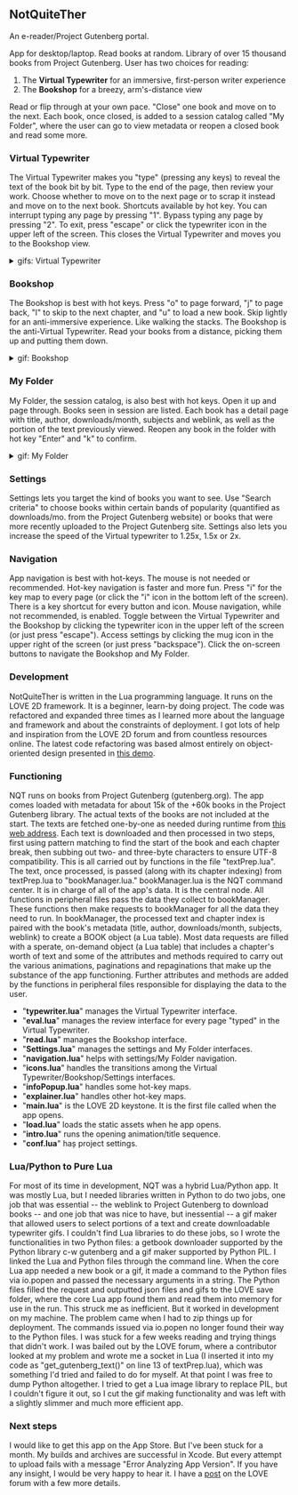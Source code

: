## NotQuiteTher
An e-reader/Project Gutenberg portal.

App for desktop/laptop. Read books at random. Library of over 15 thousand books from Project Gutenberg. User has two choices for reading:

1. The **Virtual Typewriter** for an immersive, first-person writer experience
2. The **Bookshop** for a breezy, arm's-distance view

Read or flip through at your own pace. "Close" one book and move on to the next. Each book, once closed, is added to a session catalog called "My Folder", where the user can go to view metadata or reopen a closed book and read some more.

### Virtual Typewriter
The Virtual Typewriter makes you "type" (pressing any keys) to reveal the text of the book bit by bit. Type to the end of the page, then review your work. Choose whether to move on to the next page or to scrap it instead and move on to the next book. Shortcuts available by hot key. You can interrupt typing any page by pressing "1". Bypass typing any page by pressing "2". To exit, press "escape" or click the typewriter icon in the upper left of the screen. This closes the Virtual Typewriter and moves you to the Bookshop view.
<details>
  <summary>gifs: Virtual Typewriter</summary>
  
  ![virtual typewriter](/assets/virtual_typewriter.gif)
  ![page review](/assets/page_review.gif)
  
 </details>

### Bookshop
The Bookshop is best with hot keys. Press "o" to page forward, "j" to page back, "l" to skip to the next chapter, and "u" to load a new book. Skip lightly for an anti-immersive experience. Like walking the stacks. The Bookshop is the anti-Virtual Typewriter. Read your books from a distance, picking them up and putting them down.
<details>
  <summary>gif: Bookshop</summary>
  
  ![bookshop](/assets/bookshop.gif)
  
 </details>

### My Folder
My Folder, the session catalog, is also best with hot keys. Open it up and page through. Books seen in session are listed. Each book has a detail page with title, author, downloads/month, subjects and weblink, as well as the portion of the text previously viewed. Reopen any book in the folder with hot key "Enter" and "k" to confirm.
<details>
  <summary>gif: My Folder</summary>
  
  ![bookshop](/assets/settings.gif)
  
 </details>

### Settings
Settings lets you target the kind of books you want to see. Use "Search criteria" to choose books within certain bands of popularity (quantified as downloads/mo. from the Project Gutenberg website) or books that were more recently uploaded to the Project Gutenberg site. Settings also lets you increase the speed of the Virtual typewriter to 1.25x, 1.5x or 2x.

### Navigation
App navigation is best with hot-keys. The mouse is not needed or recommended. Hot-key navigation is faster and more fun. Press "i" for the key map to every page (or click the "i" icon in the bottom left of the screen). There is a key shortcut for every button and icon. Mouse navigation, while not recommended, is enabled. Toggle between the Virtual Typewriter and the Bookshop by clicking the typewriter icon in the upper left of the screen (or just press "escape"). Access settings by clicking the mug icon in the upper right of the screen (or just press "backspace"). Click the on-screen buttons to navigate the Bookshop and My Folder.

### Development
NotQuiteTher is written in the Lua programming language. It runs on the LOVE 2D framework. It is a beginner, learn-by doing project. The code was refactored and expanded three times as I learned more about the language and framework and about the constraints of deployment. I got lots of help and inspiration from the LOVE 2D forum and from countless resources online. The latest code refactoring was based almost entirely on object-oriented design presented in [this demo](https://github.com/WeebNetsu/YouTube-Projects/tree/main/Lua/Love2D/Asteroids%20Game). 

### Functioning
NQT runs on books from Project Gutenberg (gutenberg.org). The app comes loaded with metadata for about 15k of the +60k books in the Project Gutenberg library. The actual texts of the books are not included at the start. The texts are fetched one-by-one as needed during runtime from [this web address](http://gutenberg.readingroo.ms). Each text is downloaded and then processed in two steps, first using pattern matching to find the start of the book and each chapter break, then subbing out two- and three-byte characters to ensure UTF-8 compatibility. This is all carried out by functions in the file "textPrep.lua". The text, once processed, is passed (along with its chapter indexing) from textPrep.lua to "bookManager.lua." bookManager.lua is the NQT command center. It is in charge of all of the app's data. It is the central node. All functions in peripheral files pass the data they collect to bookManager. These functions then make requests to bookManager for all the data they need to run. In bookManager, the processed text and chapter index is paired with the book's metadata (title, author, downloads/month, subjects, weblink) to create a BOOK object (a Lua table). Most data requests are filled with a sperate, on-demand object (a Lua table) that includes a chapter's worth of text and some of the attributes and methods required to carry out the various animations, paginations and repaginations that make up the substance of the app functioning. Further attributes and methods are added by the functions in peripheral files responsible for displaying the data to the user.

- "**typewriter.lua**" manages the Virtual Typewriter interface.
- "**eval.lua**" manages the review interface for every page "typed" in the Virtual Typewriter.
- "**read.lua**" manages the Bookshop interface.
- "**Settings.lua**" manages the settings and My Folder interfaces.
- "**navigation.lua**" helps with settings/My Folder navigation.
- "**icons.lua**" handles the transitions among the Virtual Typewriter/Bookshop/Settings interfaces.
- "**infoPopup.lua**" handles some hot-key maps.
- "**explainer.lua**" handles other hot-key maps.
- "**main.lua**" is the LOVE 2D keystone. It is the first file called when the app opens.
- "**load.lua**" loads the static assets when he app opens.
- "**intro.lua**" runs the opening animation/title sequence.
- "**conf.lua**" haș project settings.


### Lua/Python to Pure Lua
For most of its time in development, NQT was a hybrid Lua/Python app. It was mostly Lua, but I needed libraries written in Python to do two jobs, one job that was essential -- the weblink to Project Gutenberg to download books -- and one job that was nice to have, but inessential -- a gif maker that allowed users to select portions of a text and create downloadable typewriter gifs. I couldn't find Lua libraries to do these jobs, so I wrote the functionalities in two Python files: a getbook downloader supported by the Python library c-w gutenberg and a gif maker supported by Python PIL. I linked the Lua and Python files through the command line. When the core Lua app needed a new book or a gif, it made a command to the Python files via io.popen and passed the necessary arguments in a string. The Python files filled the request and outputted json files and gifs to the LOVE save folder, where the core Lua app found them and read them into memory for use in the run. This struck me as inefficient. But it worked in development on my machine. The problem came when I had to zip things up for deployment. The commands issued via io.popen no longer found their way to the Python files. I was stuck for a few weeks reading and trying things that didn't work. I was bailed out by the LOVE forum, where a contributor looked at my problem and wrote me a socket in Lua (I inserted it into my code as "get_gutenberg_text()" on line 13 of textPrep.lua), which was something I'd tried and failed to do for myself. At that point I was free to dump Python altogether. I tried to get a Lua image library to replace PIL, but I couldn't figure it out, so I cut the gif making functionality and was left with a slightly slimmer and much more efficient app.

### Next steps
I would like to get this app on the App Store. But I've been stuck for a month. My builds and archives are successful in Xcode. But every attempt to upload fails with a message "Error Analyzing App Version". If you have any insight, I would be very happy to hear it. I have a [post](https://love2d.org/forums/viewtopic.php?f=4&t=93621&p=250107&hilit=version#p250107) on the LOVE forum with a few more details.

